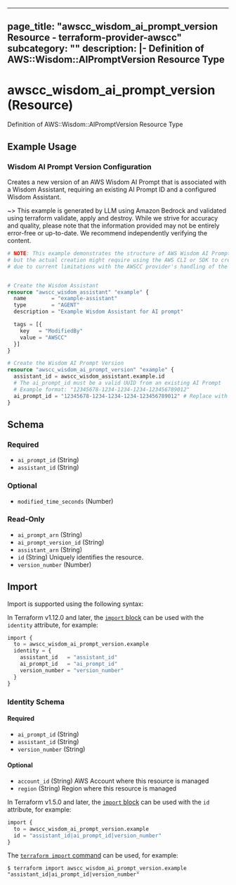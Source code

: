 
---
page_title: "awscc_wisdom_ai_prompt_version Resource - terraform-provider-awscc"
subcategory: ""
description: |-
  Definition of AWS::Wisdom::AIPromptVersion Resource Type
---

# awscc_wisdom_ai_prompt_version (Resource)

Definition of AWS::Wisdom::AIPromptVersion Resource Type

## Example Usage

### Wisdom AI Prompt Version Configuration

Creates a new version of an AWS Wisdom AI Prompt that is associated with a Wisdom Assistant, requiring an existing AI Prompt ID and a configured Wisdom Assistant.

~> This example is generated by LLM using Amazon Bedrock and validated using terraform validate, apply and destroy. While we strive for accuracy and quality, please note that the information provided may not be entirely error-free or up-to-date. We recommend independently verifying the content.

```terraform
# NOTE: This example demonstrates the structure of AWS Wisdom AI Prompt Version,
# but the actual creation might require using the AWS CLI or SDK to create the AI Prompt first
# due to current limitations with the AWSCC provider's handling of the template_configuration.


# Create the Wisdom Assistant
resource "awscc_wisdom_assistant" "example" {
  name        = "example-assistant"
  type        = "AGENT"
  description = "Example Wisdom Assistant for AI prompt"

  tags = [{
    key   = "ModifiedBy"
    value = "AWSCC"
  }]
}

# Create the Wisdom AI Prompt Version
resource "awscc_wisdom_ai_prompt_version" "example" {
  assistant_id = awscc_wisdom_assistant.example.id
  # The ai_prompt_id must be a valid UUID from an existing AI Prompt
  # Example format: "12345678-1234-1234-1234-123456789012"
  ai_prompt_id = "12345678-1234-1234-1234-123456789012" # Replace with actual AI Prompt ID
}
```

<!-- schema generated by tfplugindocs -->
## Schema

### Required

- `ai_prompt_id` (String)
- `assistant_id` (String)

### Optional

- `modified_time_seconds` (Number)

### Read-Only

- `ai_prompt_arn` (String)
- `ai_prompt_version_id` (String)
- `assistant_arn` (String)
- `id` (String) Uniquely identifies the resource.
- `version_number` (Number)

## Import

Import is supported using the following syntax:

In Terraform v1.12.0 and later, the [`import` block](https://developer.hashicorp.com/terraform/language/import) can be used with the `identity` attribute, for example:

```terraform
import {
  to = awscc_wisdom_ai_prompt_version.example
  identity = {
    assistant_id   = "assistant_id"
    ai_prompt_id   = "ai_prompt_id"
    version_number = "version_number"
  }
}
```

<!-- schema generated by tfplugindocs -->
### Identity Schema

#### Required

- `ai_prompt_id` (String)
- `assistant_id` (String)
- `version_number` (String)

#### Optional

- `account_id` (String) AWS Account where this resource is managed
- `region` (String) Region where this resource is managed

In Terraform v1.5.0 and later, the [`import` block](https://developer.hashicorp.com/terraform/language/import) can be used with the `id` attribute, for example:

```terraform
import {
  to = awscc_wisdom_ai_prompt_version.example
  id = "assistant_id|ai_prompt_id|version_number"
}
```

The [`terraform import` command](https://developer.hashicorp.com/terraform/cli/commands/import) can be used, for example:

```shell
$ terraform import awscc_wisdom_ai_prompt_version.example "assistant_id|ai_prompt_id|version_number"
```
